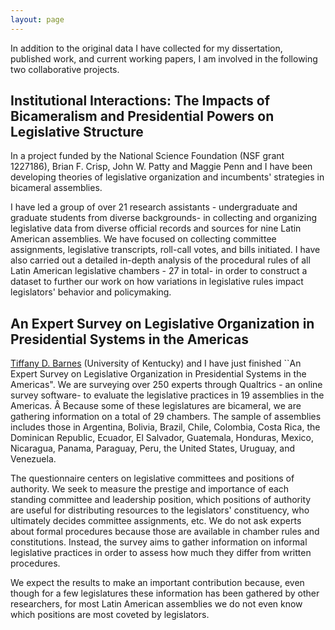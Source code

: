 ```yaml
---
layout: page
---
```


In addition to the original data I have collected for my dissertation, published work, and current working papers, I am involved in the following two collaborative projects. 

## Institutional Interactions: The Impacts of Bicameralism and Presidential Powers on Legislative Structure

In a project funded by the National Science Foundation (NSF grant 1227186), Brian F. Crisp, John W. Patty and Maggie Penn and I have been developing theories of legislative organization and incumbents' strategies in bicameral assemblies.

I have led a group of over 21 research assistants - undergraduate and graduate students from diverse backgrounds- in collecting and organizing legislative data from diverse official records and sources for nine Latin American assemblies. We have focused on collecting committee assignments, legislative transcripts, roll-call votes, and bills initiated. I have also carried out a detailed in-depth analysis of the procedural rules of all Latin American legislative chambers - 27 in total- in order to construct a dataset to further our work on how variations in legislative rules impact legislators' behavior and policymaking.

## An Expert Survey on Legislative Organization in Presidential Systems in the Americas

[Tiffany D. Barnes](http://tiffanydbarnes.weebly.com) (University of Kentucky) and I have just finished ``An Expert Survey on Legislative Organization in Presidential Systems in the Americas". We are surveying over 250 experts through Qualtrics - an online survey software- to evaluate the legislative practices in 19 assemblies in the Americas. Â Because some of these legislatures are bicameral, we are gathering information on a total of 29 chambers. The sample of assemblies includes those in Argentina, Bolivia, Brazil, Chile, Colombia, Costa Rica, the Dominican Republic, Ecuador, El Salvador, Guatemala, Honduras, Mexico, Nicaragua, Panama, Paraguay, Peru, the United States, Uruguay, and Venezuela.

The questionnaire centers on legislative committees and positions of authority. We seek to measure the prestige and importance of each standing committee and leadership position, which positions of authority are useful for distributing resources to the legislators' constituency, who ultimately decides committee assignments, etc. We do not ask experts about formal procedures because those are available in chamber rules and constitutions. Instead, the survey aims to gather information on informal legislative practices in order to assess how much they differ from written procedures.

We expect the results to make an important contribution because, even though for a few legislatures these information has been gathered by other researchers, for most Latin American assemblies we do not even know which positions are most coveted by legislators.
